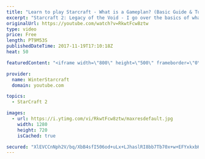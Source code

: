 ```yaml
---
title: "Learn to play Starcraft - What is a Gameplan? (Basic Guide & Tutorial)"
excerpt: "Starcraft 2: Legacy of the Void - I go over the basics of what a gameplan in starcraft 2 is and how to put one together.  Note this is not a guide on WHAT gameplan you should be using as each race!"
originalUrl: https://youtube.com/watch?v=RkwtFcw8ztw
type: video
price: Free
length: PT9M53S
publishedDateTime: 2017-11-19T17:10:18Z
heat: 50

featuredContent: "<iframe width=\"800\" height=\"500\" frameborder=\"0\" src=\"https://www.youtube.com/embed/RkwtFcw8ztw\" allow=\"accelerometer; autoplay; encrypted-media; gyroscope; picture-in-picture\" allowfullscreen></iframe>"

provider:
  name: WinterStarcraft
  domain: youtube.com

topics:
  - StarCraft 2

images:
  - url: https://i.ytimg.com/vi/RkwtFcw8ztw/maxresdefault.jpg
    width: 1280
    height: 720
    isCached: true

secured: "XlEVCCnNph2V/bq/XbB4sfI506od+uLx+LJhaslRI8bb7Tb70x+w+EFYxkxbKJs2WY1GkBOyDuTf1Nv79G2pj5rGgEjJxYtjPwsIgygxUcfxw6TlFEu9mkXS1KoTA+s+xHWqE67y39HXBT82G7BntwihtlLcOMxcBvwVCfjPZXk7V5AiOwWK8osMI/A1/TgSJXtEH3WlJeSE1tTG8uteque5RBzODhq4ILL2p3X2C2qku6OLHGGytayGjtLNkxjIAGgYQiy/q0yDam5RYhtHwUvEe4MUQOiUNIoGOkyNVVidY1GAppry6cqgvf/XvipEVrS9Vy0BL5EfGG2r4hC1pzX4HxqV/JlNeojJ3cPXUYPju2PSqBmof6UkSI+9yKh4t5Nf4+HCIneIAVvGaPqifU9C6qaZQaiN8arjiAYnAqI=;/kyd/pWMUNTgA1XcYPG5fw=="
---
```


